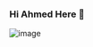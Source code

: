 ### Hi Ahmed Here 👋
![image](https://github.com/ahmedghani676/ahmedghani676/assets/58558139/39ae156d-10fb-4857-b63e-4f032962b1b0)

<!--
**ahmedghani676/ahmedghani676** is a ✨ _special_ ✨ repository because its `README.md` (this file) appears on your GitHub profile.

Here are some ideas to get you started:

- 🔭 I’m currently working on ...
- 🌱 I’m currently learning ...
- 👯 I’m looking to collaborate on ...
- 🤔 I’m looking for help with ...
- 💬 Ask me about ...
- 📫 How to reach me: ...
- 😄 Pronouns: ...
- ⚡ Fun fact: ...
-->
